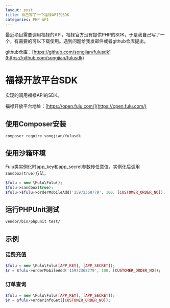 ```yaml
---
layout: post
title: 自己写了一个福禄API的SDK
categories: PHP API
---
```


最近项目需要调用福禄的API，福禄官方没有提供PHP的SDK，于是我自己写了一个，有需要的可以下载使用。遇到问题给我发邮件或者github仓库提出。

github仓库：[https://github.com/songjian/fulusdk](https://github.com/songjian/fulusdk)


# 福禄开放平台SDK

实现的调用福禄API的SDK。

福禄开放平台地址：[https://open.fulu.com/](https://open.fulu.com/)

## 使用Composer安装

```sh
composer require songjian/fulusdk
```

## 使用沙箱环境

Fulu类实例化时app_key和app_secret参数传任意值，实例化后调用`sandbox(true)`方法。

```php
$fulu = new \Fulu\Fulu();
$fulu->sandbox(true);
$fulu->$fulu->orderMobileAdd('15972368779', 100, [CUSTOMER_ORDER_NO]);
```

## 运行PHPUnit测试

```sh
vendor/bin/phpunit test/
```

## 示例

### 话费充值

```php
$fulu = new \Fulu\Fulu([APP_KEY], [APP_SECRET]);
$r = $fulu->orderMobileAdd('15972368779', 100, [CUSTOMER_ORDER_NO]);
```

### 订单查询

```php
$fulu = new \Fulu\Fulu([APP_KEY], [APP_SECRET]);
$r = $fulu->orderInfoGet([CUSTOMER_ORDER_NO]);
```
